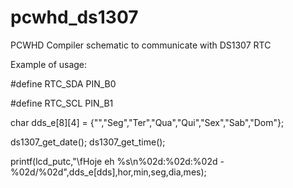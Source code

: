 # pcwhd_ds1307
PCWHD Compiler schematic to communicate with DS1307 RTC

Example of usage:

#define RTC_SDA PIN_B0

#define RTC_SCL PIN_B1

char dds_e[8][4] = {"","Seg","Ter","Qua","Qui","Sex","Sab","Dom"};
 
ds1307_get_date();
ds1307_get_time();
 
printf(lcd_putc,"\fHoje eh %s\n%02d:%02d:%02d - %02d/%02d",dds_e[dds],hor,min,seg,dia,mes);
